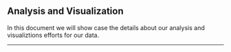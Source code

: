 ## Analysis and Visualization

In this document we will show case the details about our analysis and visualiztions efforts for our data.
***

